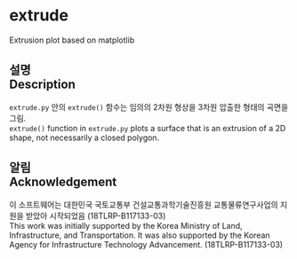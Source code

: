 # extrude
Extrusion plot based on matplotlib

## 설명<br>Description
`extrude.py` 안의 `extrude()` 함수는 임의의 2차원 형상을 3차원 압출한 형태의 곡면을 그림.<br>
`extrude()` function in `extrude.py` plots a surface that is an extrusion of a 2D shape, not necessarily a closed polygon.

## 알림<br>Acknowledgement

이 소프트웨어는 대한민국 국토교통부 건설교통과학기술진흥원 교통물류연구사업의 지원을 받았아 시작되었음 (18TLRP-B117133-03)<br>
This work was initially supported by the Korea Ministry of Land, Infrastructure, and Transportation. It was also supported by the Korean Agency for Infrastructure Technology Advancement. (18TLRP-B117133-03)
